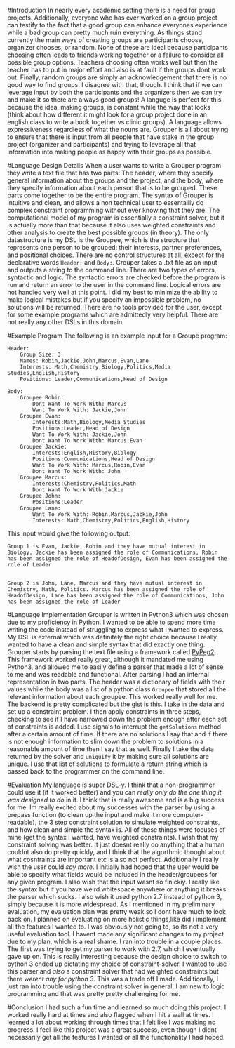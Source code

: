 #Introduction
In nearly every academic setting there is a need for group projects. Additionally, everyone who has ever worked on a group project can testify to the fact that a good group can enhance everyones experience while a bad group can pretty much ruin everything.
As things stand currently the main ways of creating groups are participants choose, organizer chooses, or random. None of these are ideal because participants choosing often leads to friends working together or a failure to consider all possible group options. Teachers choosing often works well but then the teacher has to put in major effort and also is at fault if the groups dont work out. Finally, random groups are simply an acknowledgement that there is no good way to find groups. I disagree with that, though. I think that if we can leverage input by both the participants and the organizers then we can try and make it so there are always good groups!
A languge is perfect for this because the idea, making groups, is constant while the way that looks (think about how different it might look for a group project done in an english class to write a book together vs clinic groups). A language allows expressiveness regardless of what the nouns are. Grouper is all about trying to ensure that there is input from all people that have stake in the group project (organizer and participants) and trying to leverage all that information into making people as happy with their groups as possible. 

#Language Design Details
When a user wants to write a Grouper program they write a text file that has two parts: The header, where they specify general information about the groups and the project, and the body, where they specify information about each person that is to be grouped. These parts come together to be the entire program. The syntax of Grouper is intuitive and clean, and allows a non technical user to essentailly do complex constraint programming without ever knowing that they are. The computational model of my program is essentially a constraint solver, but it is actually more than that because it also uses weighted constraints and other analysis to create the best possible groups (in theory). The only datastructure is my DSL is the Groupee, which is the structure that represents one person to be grouped: their interests, partner preferences, and positional choices. There are no control structures at all, except for the declarative words `Header:` and `Body:`.
Grouper takes a .txt file as an input and outputs a string to the command line. There are two types of errors, syntactic and logic. The syntactic errors are checked before the program is run and return an error to the user in the command line. Logical errors are not handled very well at this point. I did my best to minimize the ability to make logical mistakes but if you specify an impossible problem, no solutions will be returned.
There are no tools provided for the user, except for some example programs which are admittedly very helpful. There are not really any other DSLs in this domain.

#Example Program
The following is an example input for a Groupe program:
```
Header:
    Group Size: 3
    Names: Robin,Jackie,John,Marcus,Evan,Lane
    Interests: Math,Chemistry,Biology,Politics,Media Studies,English,History
    Positions: Leader,Communications,Head of Design

Body:
    Groupee Robin:
        Dont Want To Work With: Marcus
        Want To Work With: Jackie,John
    Groupee Evan:
        Interests:Math,Biology,Media Studies
        Positions:Leader,Head of Design
        Want To Work With: Jackie,John
        Dont Want To Work With: Marcus,Evan
    Groupee Jackie:
        Interests:English,History,Biology
        Positions:Communications,Head of Design
        Want To Work With: Marcus,Robin,Evan
        Dont Want To Work With: John
    Groupee Marcus:
        Interests:Chemistry,Politics,Math
        Dont Want To Work With:Jackie
    Groupee John:
        Positions:Leader
    Groupee Lane:
        Want To Work With: Robin,Marcus,Jackie,John
        Interests: Math,Chemistry,Politics,English,History
```
This input would give the following output:
```
Group 1 is Evan, Jackie, Robin and they have mutual interest in Biology. Jackie has been assigned the role of Communications, Robin has been assigned the role of HeadofDesign, Evan has been assigned the role of Leader


Group 2 is John, Lane, Marcus and they have mutual interest in Chemistry, Math, Politics. Marcus has been assigned the role of HeadofDesign, Lane has been assigned the role of Communications, John has been assigned the role of Leader
```
#Language Implementation
Grouper is written in Python3 which was chosen due to my proficiency in Python. I wanted to be able to spend more time writing the code instead of struggling to express what I wanted to express.
My DSL is external which was definitely the right choice because I really wanted to have a clean and simple syntax that did exactly one thing. Grouper starts by parsing the text file using a framework called [PyPeg2](http://fdik.org/pyPEG/). This framework worked really great, although it mandated me using Python3, and allowed me to easily define a parser that made a lot of sense to me and was readable and functional. After parsing I had an internal representation in two parts. The header was a dictionary of fields with their values while the body was a list of a python class `Groupee` that stored all the relevant information about each groupee. This worked really well for me. The backend is pretty complicated but the gist is this. I take in the data and set up a constraint problem.
I then apply constraints in three steps, checking to see if I have narrowed down the problem enough after each set of constraints is added. I use signals to interrupt the `getSolutions` method after a certain amount of time. If there are no solutions I say that and if there is not enough information to slim down the problem to solutions in a reasonable amount of time then I say that as well. Finally I take the data returned by the solver and `uniquify` it by making sure all solutions are unique. I use that list of solutions to formulate a return string which is passed back to the programmer on the command line.

#Evaluation
My language is super DSL-y. I think that a non-programmer could use it (if it worked better) and you can _really only do the one thing it was designed to do_ in it. I think that is really awesome and is a big success for me. Im really excited about my successes with the parser by using a prepass function (to clean up the input and make it more computer-readable), the 3 step constraint solution to simulate weighted constraints, and how clean and simple the syntax is. All of these things were focuses of mine (get the syntax I wanted, have weighted constraints).
I wish that my constraint solving was better. It just doesnt really do anything that a human couldnt also do pretty quickly, and I think that the algorthmic thought about what cosntraints are important etc is also not perfect. Additionally I really wish the user could _say more_. I initially had hoped that the user would be able to specify what fields would be included in the header/groupees for any given program. I also wish that the input wasnt so finickiy. I really like the syntax but if you have weird whitespace anywhere or anything it breaks the parser which sucks. I also wish it used python 2.7 instead of python 3, simply because it is more widespread.
As I mentioned in my preliminary evaluation, my evaluation plan was pretty weak so I dont have much to look back on. I planned on evaluating on more holistic things,like did i implement all the features I wanted to. I was obviously not going to, so its not a very useful evaluation tool. I havent made any significant changes to my project due to my plan, which is a real shame.
I ran into trouble in a couple places. The first was trying to get my parser to work with 2.7, which I eventually gave up on. This is really interesting because the design choice to switch to python 3 ended up dictating my choice of constraint-solver. I wanted to use this parser and _also_ a constraint solver that had weighted constraints but there _werent any for python 3_. This was a trade off I made. Additionally, I just ran into trouble using the constraint solver in general. I am new to logic programming and that was pretty pretty challenging for me.

#Conclusion
I had such a fun time and learned so much doing this project. I worked really hard at times and also flagged when I hit a wall at times. I learned a lot about working through times that I felt like I was making no progress. I feel like this project was a great success, even though I didnt necessarily get all the features I wanted or all the functionality I had hoped.
